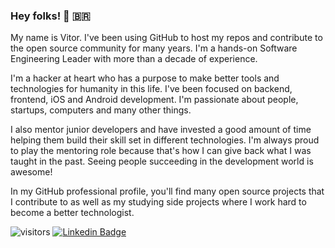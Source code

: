 ### Hey folks! 👋 🇧🇷

My name is Vitor. I've been using GitHub to host my repos and contribute to the open source community for many years. I'm a hands-on Software Engineering Leader with more than a decade of experience.

I'm a hacker at heart who has a purpose to make better tools and technologies for humanity in this life. I've been focused on backend, frontend, iOS and Android development. I'm passionate about people, startups, computers and many other things.

I also mentor junior developers and have invested a good amount of time helping them build their skill set in different technologies. I'm always proud to play the mentoring role because that's how I can give back what I was taught in the past. Seeing people succeeding in the development world is awesome!

In my GitHub professional profile, you'll find many open source projects that I contribute to as well as my studying side projects where I work hard to become a better technologist.

![visitors](https://visitor-badge.laobi.icu/badge?page_id=vbrazo) [![Linkedin Badge](https://img.shields.io/badge/vitor.oliveira-blue?style=social&logo=Linkedin&logoColor=blue&link=https://www.linkedin.com/in/vbrazo)](https://www.linkedin.com/in/vbrazo) 

